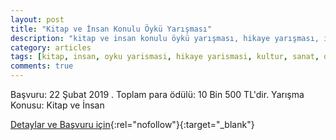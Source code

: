 ```yaml
---
layout: post
title: "Kitap ve İnsan Konulu Öykü Yarışması"
description: "kitap ve insan konulu öykü yarışması, hikaye yarışması, ilim ve fazilet vakfi eğitim kurumlari sefer ekşi 8. kültür ve sanat ödülleri"
category: articles
tags: [kitap, insan, oyku yarismasi, hikaye yarismasi, kultur, sanat, odulleri]
comments: true
---
```


Başvuru: 22 Şubat 2019 . Toplam para ödülü: 10 Bin 500 TL'dir.
Yarışma Konusu: Kitap ve İnsan

[Detaylar ve Başvuru için](http://www.cemcemii.com/ilim-ve-fazilet-vakfi-egitim-kurumlari-sefer-eksi-8-kultur-ve-sanat-odulleri/?utm_source=edebiyatyarismalari.com&utm_medium=affiliate){:rel="nofollow"}{:target="_blank"}
